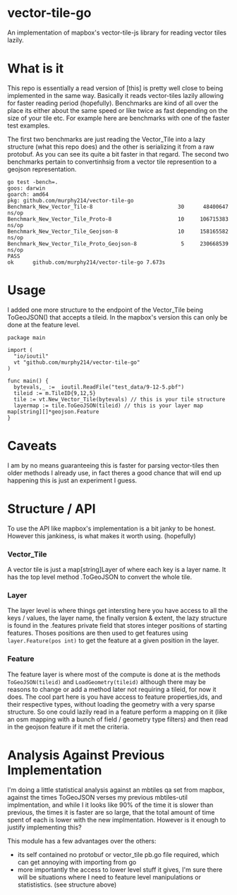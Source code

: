 # vector-tile-go
An implementation of mapbox's vector-tile-js library for reading vector tiles lazily.


# What is it 

This repo is essentially a read version of [this] is pretty well close to being implemented in the same way. Basically it reads vector-tiles lazily allowing for faster reading period (hopefully). Benchmarks are kind of all over the place its either about the same speed or like twice as fast depending on the size of your tile etc. For example here are benchmarks with one of the faster test examples. 

The first two benchmarks are just reading the Vector_Tile into a lazy structure (what this repo does) and the other is serializing it from a raw protobuf. As you can see its quite a bit faster in that regard. The second two benchmarks pertain to convertinhsig from a vector tile represention to a geojson representation. 

```
go test -bench=.
goos: darwin
goarch: amd64
pkg: github.com/murphy214/vector-tile-go
Benchmark_New_Vector_Tile-8                 	      30	  48400647 ns/op
Benchmark_New_Vector_Tile_Proto-8           	      10	 106715383 ns/op
Benchmark_New_Vector_Tile_Geojson-8         	      10	 158165582 ns/op
Benchmark_New_Vector_Tile_Proto_Geojson-8   	       5	 230668539 ns/op
PASS
ok  	github.com/murphy214/vector-tile-go	7.673s
```

# Usage 

I added one more structure to the endpoint of the Vector_Tile being ToGeoJSON() that accepts a tileid. In the mapbox's version this can only be done at the feature level. 


```golang
package main

import (
  "io/ioutil"
  vt "github.com/murphy214/vector-tile-go"
)

func main() {
  bytevals,_ :=  ioutil.ReadFile("test_data/9-12-5.pbf")
  tileid := m.TileID{9,12,5}
  tile := vt.New_Vector_Tile(bytevals) // this is your tile structure  
  layermap := tile.ToGeoJSON(tileid) // this is your layer map map[string][]*geojson.Feature
}
```

# Caveats 

I am by no means guaranteeing this is faster for parsing vector-tiles then older methods I already use, in fact theres a good chance that will end up happening this is just an experiment I guess. 

# Structure / API 

To use the API like mapbox's implementation is a bit janky to be honest. However this jankiness, is what makes it worth using. (hopefully) 

### Vector_Tile 

A vector tile is just a map[string]Layer of where each key is a layer name. It has the top level method .ToGeoJSON to convert the whole tile.

### Layer 

The layer level is where things get intersting here you have access to all the keys / values, the layer name, the finally version & extent, the lazy structure is found in the .features private field that stores integer positions of starting features. Thoses positions are then used to get features using ```layer.Feature(pos int)``` to get the feature at a given position in the layer.

### Feature

The feature layer is where most of the compute is done at is the methods ```ToGeoJSON(tileid)``` and ```LoadGeometry(tileid)``` although there may be reasons to change or add a method later not requiring a tileid, for now it does. The cool part here is you have access to feature properties,ids, and their respective types, without loading the geometry with a very sparse structure. So one could lazily read in a feature perform a mapping on it (like an osm mapping with a bunch of field / geometry type filters) and then read in the geojson feature if it met the criteria. 


# Analysis Against Previous Implementation

I'm doing a little statistical analysis against an mbtiles qa set from mapbox, against the times ToGeoJSON verses my previous mbtiles-util implmentation, and while I it looks like 90% of the time it is slower than previous, the times it is faster are so large, that the total amount of time spent of each is lower with the new implmentation. However is it enough to justify implementing this? 

This module has a few advantages over the others:
  * its self contained no protobuf or vector_tile pb.go file required, which can get annoying with importing from go
  * more importantly the access to lower level stuff it gives, I'm sure there will be situations where I need to feature level manipulations or statististics. (see structure above)


